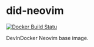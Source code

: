 # did-neovim
[![Docker Build Statu](https://img.shields.io/docker/build/jrottenberg/ffmpeg.svg?style=flat-square)]()

DevInDocker Neovim base image.
